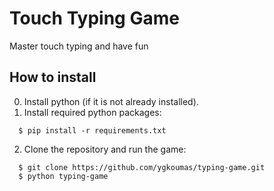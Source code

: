 # Touch Typing Game
Master touch typing and have fun

## How to install
0. Install python (if it is not already installed).
1. Install required python packages:
```
  $ pip install -r requirements.txt
```
2. Clone the repository and run the game:
```
  $ git clone https://github.com/ygkoumas/typing-game.git
  $ python typing-game
```
